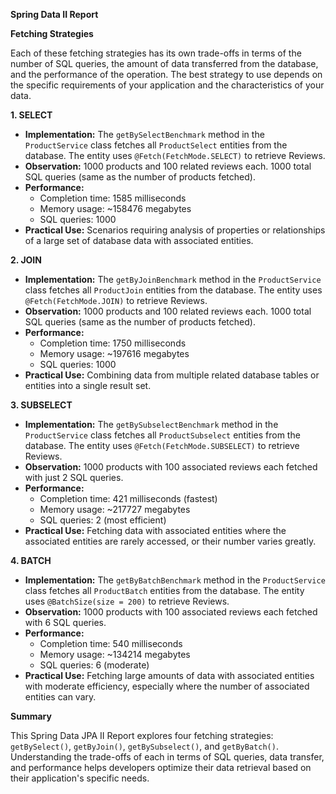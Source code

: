 **Spring Data II Report**

**Fetching Strategies**

Each of these fetching strategies has its own trade-offs in terms of the number of SQL queries, the amount of data transferred from the database, and the performance of the operation. The best strategy to use depends on the specific requirements of your application and the characteristics of your data.

**1. SELECT**

* **Implementation:** The `getBySelectBenchmark` method in the `ProductService` class fetches all `ProductSelect` entities from the database. The entity uses `@Fetch(FetchMode.SELECT)` to retrieve Reviews.
* **Observation:** 1000 products and 100 related reviews each. 1000 total SQL queries (same as the number of products fetched).
* **Performance:**
    * Completion time: 1585 milliseconds
    * Memory usage: ~158476 megabytes
    * SQL queries: 1000
* **Practical Use:** Scenarios requiring analysis of properties or relationships of a large set of database data with associated entities.

**2. JOIN**

* **Implementation:** The `getByJoinBenchmark` method in the `ProductService` class fetches all `ProductJoin` entities from the database. The entity uses `@Fetch(FetchMode.JOIN)` to retrieve Reviews.
* **Observation:** 1000 products and 100 related reviews each. 1000 total SQL queries (same as the number of products fetched).
* **Performance:**
    * Completion time: 1750 milliseconds
    * Memory usage: ~197616 megabytes
    * SQL queries: 1000
* **Practical Use:** Combining data from multiple related database tables or entities into a single result set.

**3. SUBSELECT**

* **Implementation:** The `getBySubselectBenchmark` method in the `ProductService` class fetches all `ProductSubselect` entities from the database. The entity uses `@Fetch(FetchMode.SUBSELECT)` to retrieve Reviews.
* **Observation:**  1000 products with 100 associated reviews each fetched with just 2 SQL queries.
* **Performance:**
    * Completion time: 421 milliseconds (fastest)
    * Memory usage: ~217727 megabytes
    * SQL queries: 2 (most efficient)
* **Practical Use:** Fetching data with associated entities where the associated entities are rarely accessed, or their number varies greatly.

**4. BATCH**

* **Implementation:** The `getByBatchBenchmark` method in the `ProductService` class fetches all `ProductBatch` entities from the database. The entity uses `@BatchSize(size = 200)` to retrieve Reviews.
* **Observation:** 1000 products with 100 associated reviews each fetched with 6 SQL queries.
* **Performance:**
    * Completion time: 540 milliseconds
    * Memory usage: ~134214 megabytes
    * SQL queries: 6 (moderate)
* **Practical Use:** Fetching large amounts of data with associated entities with moderate efficiency, especially where the number of associated entities can vary.

**Summary**

This Spring Data JPA II Report explores four fetching strategies: `getBySelect()`, `getByJoin()`, `getBySubselect()`, and `getByBatch()`.  Understanding the trade-offs of each in terms of SQL queries, data transfer, and performance helps developers optimize their data retrieval based on their application's specific needs.